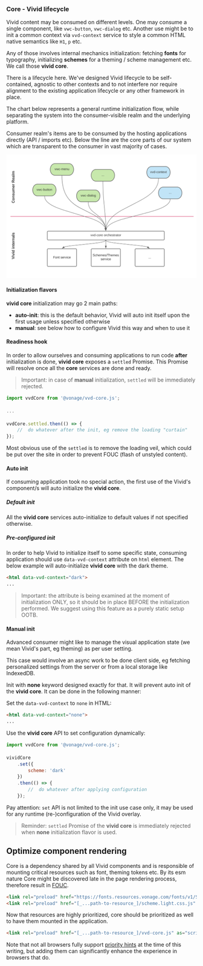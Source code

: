 ### Core - Vivid lifecycle

Vivid content may be consumed on different levels.
One may consume a single component, like `vwc-button`, `vwc-dialog` etc.
Another use might be to init a common context via `vvd-context` service to style a common HTML native semantics like `H1`, `p` etc.

Any of those involves internal mechanics initialization: fetching __fonts__ for typography, initializing __schemes__ for a theming / scheme management etc.
We call those __vivid core__.

There is a lifecycle here.
We've designed Vivid lifecycle to be self-contained, agnostic to other contexts and to not interfere nor require alignment to the existing application lifecycle or any other framework in place.

The chart below represents a general runtime initialization flow, while separating the system into the consumer-visible realm and the underlying platform.

Consumer realm's items are to be consumed by the hosting applications directly (API / imports etc). Below the line are the core parts of our system which are transparent to the consumer in vast majority of cases.

![Flow chart](assets/vivid-core-flow.svg)

#### Initialization flavors

 __vivid core__ initialization may go 2 main paths:
- __auto-init__: this is the default behavior, Vivid will auto init itself upon the first usage unless specified otherwise
- __manual__: see below how to configure Vivid this way and when to use it

#### Readiness hook

In order to allow ourselves and consuming applications to run code __after__ initialization is done, __vivid core__ exposes a `settled` Promise. This Promise will resolve once all the __core__ services are done and ready.

> Important: in case of __manual__ initialization, `settled` will be immediately rejected.

```js
import vvdCore from '@vonage/vvd-core.js';

...

vvdCore.settled.then(() => {
	//	do whatever after the init, eg remove the loading "curtain"
});
```

Most obvious use of the `settled` is to remove the loading veil, which could be put over the site in order to prevent FOUC (flash of unstyled content).

#### Auto init

If consuming application took no special action, the first use of the Vivid's component/s will auto initialize the __vivid core__.

##### Default init

All the __vivid core__ services auto-initialize to default values if not specified otherwise.

##### Pre-configured init

In order to help Vivid to initialize itself to some specific state, consuming application should use `data-vvd-context` attribute on `html` element.
The below example will auto-initialize __vivid core__ with the dark theme.

```html
<html data-vvd-context="dark">
...
```

> Important: the attribute is being examined at the moment of initialization ONLY, so it should be in place BEFORE the initialization performed. We suggest using this feature as a purely static setup OOTB.

#### Manual init

Advanced consumer might like to manage the visual application state (we mean Vivid's part, eg theming) as per user setting.

This case would involve an async work to be done client side, eg fetching personalized settings from the server or from a local storage like IndexedDB.

Init with __none__ keyword designed exactly for that. It will prevent auto init of the __vivid core__. It can be done in the following manner:

Set the `data-vvd-context` to `none` in HTML:
```html
<html data-vvd-context="none">
...
```

Use the __vivid core__ API to set configuration dynamically:
```js
import vvdCore from '@vonage/vvd-core.js';

vividCore
	.set({
		scheme: 'dark'
	})
	.then(() => {
		//	do whatever after applying configuration
	});
```

Pay attention: `set` API is not limited to the init use case only, it may be used for any runtime (re-)configuration of the Vivid overlay.

> Reminder: `settled` Promise of the __vivid core__ is immediately rejected when __none__ initialization flavor is used.

## Optimize component rendering

Core is a dependency shared by all Vivid components and is responsible of mounting critical resources such as font, theming tokens etc.
By its esm nature Core might be discovered late in the page rendering process, therefore result in [FOUC](https://webkit.org/blog/66/the-fouc-problem/#:~:text=FOUC%20stands%20for%20Flash%20of,having%20any%20style%20information%20yet.&text=When%20a%20browser%20loads%20a,file%20from%20the%20Web%20site.).

```html
<link rel="preload" href="https://fonts.resources.vonage.com/fonts/v1/Spezia_Web_Complete_Upright.woff2" as="font" importance="high">
<link rel="preload" href="[_...path-to-resource_]/scheme.light.css.js" as="script" importance="high"> // conditional to author/user preference (could be dark scheme)
```

Now that resources are highly prioritized, core should be prioritized as well to have them mounted in the application.

```html
<link rel="preload" href="[_...path-to-resource_]/vvd-core.js" as="script" importance="high">
```

Note that not all browsers fully support [priority hints](https://web.dev/priority-hints) at the time of this writing, but adding them can significantly enhance the experience in browsers that do.
